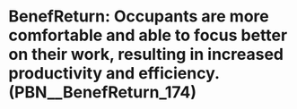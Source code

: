 # BenefReturn: __Occupants are more comfortable and able to focus better on their work, resulting in increased productivity and efficiency.__ (PBN__BenefReturn_174)

